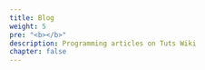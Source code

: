 ```yaml
---
title: Blog
weight: 5
pre: "<b></b>"
description: Programming articles on Tuts Wiki
chapter: false
---
```

